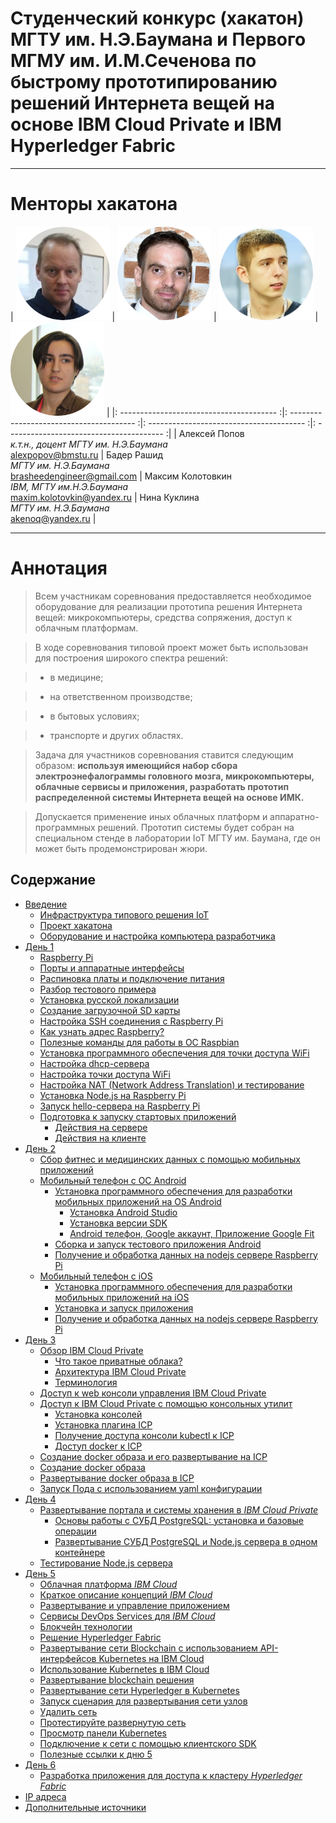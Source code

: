 # Cтуденческий конкурс (хакатон) МГТУ им. Н.Э.Баумана и Первого МГМУ им. И.М.Сеченова по быстрому прототипированию решений Интернета вещей на основе IBM Cloud Private и IBM Hyperledger Fabric

---

# Менторы хакатона


|   <img src="assets/aleksei_popov.png" width="150"> |  <img src="assets/bader_rasheed.png" width="150">  |  <img src="assets/photo_kmi.png" width="150">  |  <img src="assets/photo_kni.png" width="150">  |
|: --------------------------------------- :|: --------------------------------------- :|: --------------------------------------- :|: --------------------------------------- :|
|   Алексей Попов   <br>   *к.т.н., доцент МГТУ им. Н.Э.Баумана*   <br>   [alexpopov@bmstu.ru](mailto:alexpopov@bmstu.ru)   |   Бадер Рашид    <br>  *МГТУ им. Н.Э.Баумана* <br> [brasheedengineer@gmail.com](mailto:brasheedengineer@gmail.com)   |   Максим Колотовкин    <br>  *IBM, МГТУ им.Н.Э.Баумана* <br> [maxim.kolotovkin@yandex.ru](mailto:maxim.kolotovkin@yandex.ru)   |   Нина Куклина    <br>  *МГТУ им. Н.Э.Баумана* <br> [akenoq@yandex.ru](mailto:akenoq@yandex.ru)   |

---
	

# Аннотация <a name="0"></a>

> Всем участникам соревнования предоставляется необходимое оборудование для реализации прототипа решения Интернета вещей: микрокомпьютеры, средства сопряжения, доступ к облачным платформам. 

> В ходе соревнования типовой проект может быть использован для построения широкого спектра решений: 

> - в медицине; 

> - на ответственном производстве; 

> - в бытовых условиях; 

> - транспорте и других областях.

> Задача для участников соревнования ставится следующим образом: **используя имеющийся набор сбора электроэнефалограммы головного мозга, микрокомпьютеры, облачные сервисы и приложения, разработать прототип распределенной системы Интернета вещей на основе ИМК.** 

> Допускается применение иных облачных платформ и аппаратно-программных решений. Прототип системы будет собран на специальном стенде в лаборатории IoT МГТУ им. Баумана, где он может быть продемонстрирован жюри. 



## Содержание
- [Введение](#1)
	- [Инфраструктура типового решения IoT](#11)
	- [Проект хакатона](#11)
	- [Оборудование и настройка компьютера разработчика](#12)
- [День 1](#day1)
	- [Raspberry Pi](#21)
	- [Порты и аппаратные интерфейсы](#22)
	- [Распиновка платы и подключение питания](#23)
	- [Разбор тестового примера](#25) 
	- [Установка русской локализации](#250) 
	- [Создание загрузочной SD карты](#251) 
	- [Настройка SSH соединения с Raspberry Pi](#26)
	- [Как узнать адрес Raspberry?](#27)
	- [Полезные команды для работы в ОС Raspbian](#28)
	- [Установка программного обеспечения для точки доступа WiFi](#29)
	- [Настройка dhcp-сервера](#2a)
	- [Настройка точки доступа WiFi](#2b)
	- [Настройка NAT (Network Address Translation) и тестирование](#2c)
	- [Установка Node.js на Raspberry Pi](#2d)
	- [Запуск hello-сервера на Raspberry Pi](#2e)
	- [Подготовка к запуску стартовых приложений](#2f)
		- [Действия на сервере](#2f01)
		- [Действия на клиенте](#2f02)
- [День 2](#day2)
	- [Сбор фитнес и медицинских данных с помощью мобильных приложений](#31)
	- [Мобильный телефон с ОС Android](#32)
		- [Установка программного обеспечения для разработки мобильных приложений на OS Android](#321)
			- [Установка Android Studio](#3211)
			- [Установка версии SDK](#3212)
			- [Android телефон, Google аккаунт, Приложение Google Fit](#3213)
		- [Сборка и запуск тестового приложения Android](#322)
		- [Получение и обработка данных на nodejs сервере Raspberry Pi ](#331)
	- [Мобильный телефон с iOS](#33)
		- [Установка программного обеспечения для разработки мобильных приложений на iOS](#331)
		- [Установка и запуск приложения](#332)
		- [Получение и обработка данных на nodejs сервере Raspberry Pi ](#333)
- [День 3](#day3)
	- [Обзор IBM Cloud Private](#41)
		- [Что такое приватные облака?](#411)
		- [Архитектура IBM Cloud Private](#412)
		- [Терминология](#413)
	- [Доступ к web консоли управления IBM Cloud Private](#42)
	- [Доступ к IBM Cloud Private с помощью консольных утилит](#43)
		- [Установка консолей](#431)
		- [Установка плагина ICP](#432)
		- [Получение доступа консоли kubectl к ICP](#433)
		- [Доступ docker к ICP](#434)
	- [Создание docker образа и его развертывание на ICP](#44)
	- [Создание docker образа](#441)
	- [Развертывание docker образа в ICP](#442)
	- [Запуск Пода с использованием yaml конфигурации](#443)
- [День 4](#day4)
	- [Развертывание портала и системы хранения в *IBM Cloud Private*](#51)
		- [Основы работы с СУБД PostgreSQL:  установка и базовые операции](#511)
		- [Развертывание СУБД PostgreSQL и Node.js сервера в одном контейнере](#512)
	- [Тестирование Node.js сервера](#52)
- [День 5](#day5)
	- [Облачная платформа *IBM Cloud*](#61)
	- [Краткое описание концепций *IBM Cloud*](#62)
	- [Развертывание и управление приложением](#63)
	- [Сервисы DevOps Services для *IBM Cloud*](#64)
	- [Блокчейн технологии](#65)
	- [Решение Hyperledger Fabric](#66)
	- [Развертывание сети Blockchain с использованием API-интерфейсов Kubernetes на IBM Cloud](#66)
	- [Использование Kubernetes в IBM Cloud](#67)
	- [Развертывание blockchain решения](#68)
	- [Развертывание сети Hyperledger в Kubernetes](#611)
	- [Запуск сценария для развертывания сети узлов](#613)
	- [Удалить сеть](#614)
	- [Протестируйте развернутую сеть](#615)
	- [Просмотр панели Kubernetes](#616)
	- [Подключение к сети с помощью клиентского SDK](#617)
	- [Полезные ссылки к дню 5](#618)
- [День 6](#day6)
	- [Разработка приложения для доступа к кластеру *Hyperledger Fabric*](#71)
- [IP адреса](#99)
- [Дополнительные источники](#a001)
